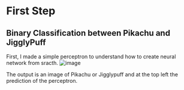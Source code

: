 # First Step 
## Binary Classification between Pikachu and JigglyPuff
First, I made a simple perceptron to understand how to create neural network from sracth. 
![image](https://github.com/LPierre0/PokemonRecognition/assets/94241993/4046d2cf-f2cd-4588-a60e-09e6d05d51f1)

The output is an image of Pikachu or Jigglypuff and at the top left the prediction of the perceptron.
